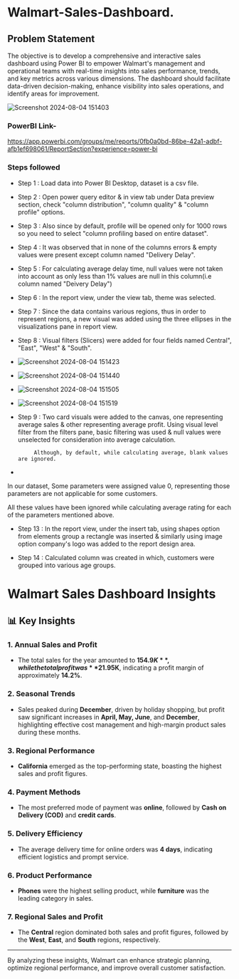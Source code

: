 # Walmart-Sales-Dashboard.

## Problem Statement

The objective is to develop a comprehensive and interactive sales dashboard using Power BI to empower Walmart's management and operational teams with real-time insights into sales performance, trends, and key metrics across various dimensions. The dashboard should facilitate data-driven decision-making, enhance visibility into sales operations, and identify areas for improvement.



![Screenshot 2024-08-04 151403](https://github.com/user-attachments/assets/67e880a6-06a5-4605-a46f-ac601430782f)

### PowerBI Link-
https://app.powerbi.com/groups/me/reports/0fb0a0bd-86be-42a1-adbf-afb1ef698061/ReportSection?experience=power-bi

### Steps followed 

- Step 1 : Load data into Power BI Desktop, dataset is a csv file.
- Step 2 : Open power query editor & in view tab under Data preview section, check "column distribution", "column quality" & "column profile" options.
- Step 3 : Also since by default, profile will be opened only for 1000 rows so you need to select "column profiling based on entire dataset".
- Step 4 : It was observed that in none of the columns errors & empty values were present except column named "Delivery Delay".
- Step 5 : For calculating average delay time, null values were not taken into account as only less than 1% values are null in this column(i.e column named "Deivery Delay") 
- Step 6 : In the report view, under the view tab, theme was selected.
- Step 7 : Since the data contains various regions, thus in order to represent regions, a new visual was added using the three ellipses in the visualizations pane in report view. 
- Step 8 : Visual filters (Slicers) were added for four fields named Central", "East", "West" & "South".
- ![Screenshot 2024-08-04 151423](https://github.com/user-attachments/assets/ad68a88e-1cef-410c-b8fa-6492e12ec479)
- ![Screenshot 2024-08-04 151440](https://github.com/user-attachments/assets/0cd1a6e7-0f7e-453e-8a32-959231cb5caf)
- ![Screenshot 2024-08-04 151505](https://github.com/user-attachments/assets/b3a0ca91-05ee-404d-a271-3c940e1fa8d8)
- ![Screenshot 2024-08-04 151519](https://github.com/user-attachments/assets/11d5563e-8519-40d3-af9e-4deed7022400)
- Step 9 : Two card visuals were added to the canvas, one representing average sales  & other representing average profit.
           Using visual level filter from the filters pane, basic filtering was used & null values were unselected for consideration into average calculation.
           
           Although, by default, while calculating average, blank values are ignored.
- 

  
In our dataset, Some parameters were assigned value 0, representing those parameters are not applicable for some customers.

All these values have been ignored while calculating average rating for each of the parameters mentioned above.

- Step 13 : In the report view, under the insert tab, using shapes option from elements group a rectangle was inserted & similarly using image option company's logo was added to the report design area. 

- Step 14 : Calculated column was created in which, customers were grouped into various age groups.

# Walmart Sales Dashboard Insights

## 📊 Key Insights

### 1. **Annual Sales and Profit**
   - The total sales for the year amounted to **$154.9K**, while the total profit was **$21.95K**, indicating a profit margin of approximately **14.2%**.

### 2. **Seasonal Trends**
   - Sales peaked during **December**, driven by holiday shopping, but profit saw significant increases in **April, May, June**, and **December**, highlighting effective cost management and high-margin product sales during these months.

### 3. **Regional Performance**
   - **California** emerged as the top-performing state, boasting the highest sales and profit figures.

### 4. **Payment Methods**
   - The most preferred mode of payment was **online**, followed by **Cash on Delivery (COD)** and **credit cards**.

### 5. **Delivery Efficiency**
   - The average delivery time for online orders was **4 days**, indicating efficient logistics and prompt service.

### 6. **Product Performance**
   - **Phones** were the highest selling product, while **furniture** was the leading category in sales.

### 7. **Regional Sales and Profit**
   - The **Central** region dominated both sales and profit figures, followed by the **West**, **East**, and **South** regions, respectively.

---

By analyzing these insights, Walmart can enhance strategic planning, optimize regional performance, and improve overall customer satisfaction.

        
